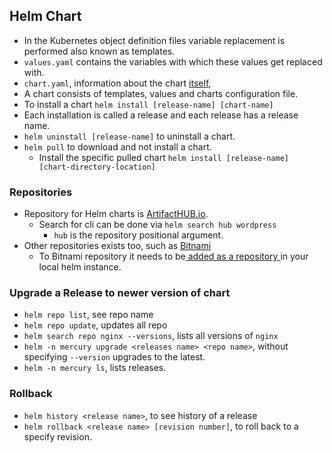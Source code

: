 ## Helm Chart
- In the Kubernetes object definition files variable replacement is performed also known as templates.
- `values.yaml` contains the variables with which these values get replaced with.
- `chart.yaml`, information about the chart [itself](https://helm.sh/docs/topics/charts/#the-chartyaml-file),
- A chart consists of templates, values and charts configuration file.
- To install a chart `helm install [release-name] [chart-name]`
- Each installation is called a release and each release has a release name.
- `helm uninstall [release-name]` to uninstall a chart.
- `helm pull` to download and not install a chart.
	- Install the specific pulled chart `helm install [release-name] [chart-directory-location]`
### Repositories
- Repository for Helm charts is [ArtifactHUB.io](https://artifacthub.io/).
	- Search for cli can be done via `helm search hub wordpress`
		- `hub` is the repository positional argument.
- Other repositories exists too, such as [Bitnami](https://bitnami.com/stacks/helm)
	- To Bitnami repository it needs to be[ added as a repository ](https://helm.sh/docs/intro/quickstart/#initialize-a-helm-chart-repository)in your local helm instance.

### Upgrade a Release to newer version of chart
- `helm repo list`, see repo name
- `helm repo update`, updates all repo 
- `helm search repo nginx --versions`, lists all versions of `nginx`
- `helm -n mercury upgrade <releases name> <repo name>`, without specifying `--version` upgrades to the latest.
- `helm -n mercury ls`, lists releases.
### Rollback
- `helm history <release name>`, to see history of a release
- `helm rollback <release name> [revision number]`, to roll back to a specify revision.